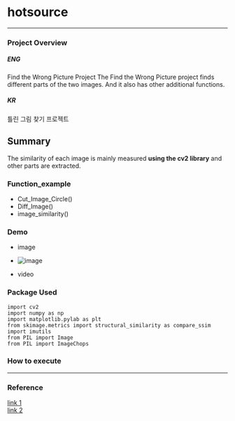 # hotsource
---
### Project Overview

##### ENG
Find the Wrong Picture Project
The Find the Wrong Picture project finds different parts of the two images.
And it also has other additional functions.

##### KR
틀린 그림 찾기 프로젝트


## Summary    
 The similarity of each image is mainly measured **using the cv2 library** and other parts are extracted.   
 
### Function_example       
 - Cut_Image_Circle()   
 - Diff_Image()   
 - image_similarity()    

### Demo 
 - image
 - ![image](https://user-images.githubusercontent.com/88136923/206916602-b632fea6-872b-4a25-9c76-7f30f75e75d5.png)

 - video

### Package Used
```
import cv2
import numpy as np
import matplotlib.pylab as plt
from skimage.metrics import structural_similarity as compare_ssim
import imutils
from PIL import Image
from PIL import ImageChops
```

### How to execute




<hr>   

### Reference
[link 1](https://bkshin.tistory.com/entry/OpenCV-9-%EC%9D%B4%EB%AF%B8%EC%A7%80-%EC%97%B0%EC%82%B0)    
[link 2](https://m.blog.naver.com/codinglab9807/222711897434)    
